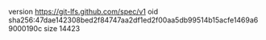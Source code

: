 version https://git-lfs.github.com/spec/v1
oid sha256:47dae142308bed2f84747aa2df1ed2f00aa5db99514b15acfe1469a69000190c
size 14423
